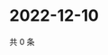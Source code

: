 # 2022-12-10

共 0 条

<!-- BEGIN WEIBO -->
<!-- 最后更新时间 Sat Dec 10 2022 14:00:46 GMT+0800 (China Standard Time) -->

<!-- END WEIBO -->
